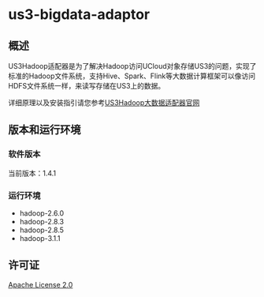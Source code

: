 # us3-bigdata-adaptor

## 概述

US3Hadoop适配器是为了解决Hadoop访问UCloud对象存储US3的问题，实现了标准的Hadoop文件系统，支持Hive、Spark、Flink等大数据计算框架可以像访问HDFS文件系统一样，来读写存储在US3上的数据。

详细原理以及安装指引请您参考[US3Hadoop大数据适配器官网](https://docs.ucloud.cn/ufile/tools/us3hadoop/introduction)

## 版本和运行环境

### 软件版本

当前版本：1.4.1

### 运行环境

  - hadoop-2.6.0
  - hadoop-2.8.3
  - hadoop-2.8.5
  - hadoop-3.1.1


## 许可证
[Apache License 2.0](https://www.apache.org/licenses/LICENSE-2.0.html)
